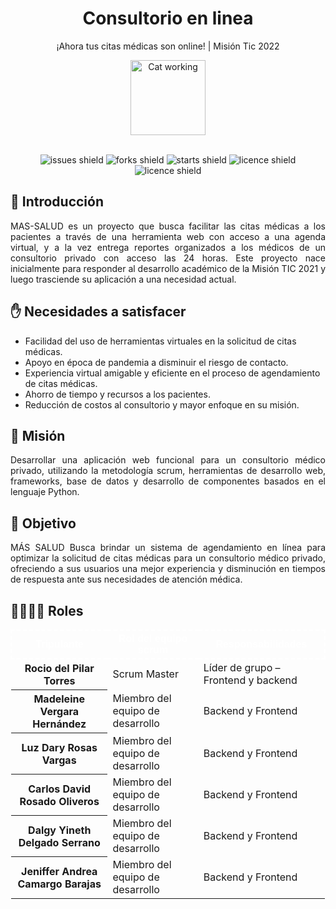 <div align="center">
<h1>Consultorio en linea</h1>

¡Ahora tus citas médicas son online! | Misión Tic 2022  
  
<img src="https://media.giphy.com/media/lJNoBCvQYp7nq/giphy.gif" width="120rem" alt="Cat working">
<br></br>

![issues shield](https://img.shields.io/github/issues/MadeleineVer05/enlinea-1)
![forks shield](https://img.shields.io/github/forks/MadeleineVer05/enlinea-1)
![starts shield](https://img.shields.io/github/stars/MadeleineVer05/enlinea-1)
![licence shield](https://img.shields.io/github/license/MadeleineVer05/enlinea-1)
![licence shield](https://img.shields.io/github/v/release/MadeleineVer05/enlinea-1)
  

</div>

## :page_with_curl: Introducción

<div align="justify">MAS-SALUD es un proyecto que busca facilitar las citas médicas a los pacientes a través de una herramienta web con acceso a una agenda virtual, y a la vez entrega reportes organizados a los médicos de un consultorio privado con acceso las 24 horas. Este proyecto nace inicialmente para responder al desarrollo académico de la Misión TIC 2021 y luego trasciende su aplicación a una necesidad actual.</div>

## :raised_hand: Necesidades a satisfacer

<ul>
<li type="disc">Facilidad del uso de herramientas virtuales en la solicitud de citas médicas.</li>
<li type="disc">Apoyo en época de pandemia a disminuir el riesgo de contacto.</li>
<li type="disc">Experiencia virtual amigable y eficiente en el proceso de agendamiento de citas médicas.</li>
<li type="disc">Ahorro de tiempo y recursos a los pacientes.</li>
<li type="disc">Reducción de costos al consultorio y mayor enfoque en su misión.</li>
</ul>

## :rocket: Misión

<div align="justify">Desarrollar una aplicación web funcional para un consultorio médico privado, utilizando la metodología scrum, herramientas de desarrollo web, frameworks, base de datos y desarrollo de componentes basados en el lenguaje Python.</div>

## 🎯 Objetivo

<div align="justify">MÁS SALUD Busca brindar un sistema de agendamiento en línea para optimizar la solicitud de citas médicas para un consultorio médico privado, ofreciendo a sus usuarios una mejor experiencia y disminución en tiempos de respuesta ante sus necesidades de atención médica.</div>

## 👨‍💻👩‍💻 Roles

<table class="table">
            <thead style="BORDER:#ffffff 2px dashed; FONT-SIZE: #ffffff; FONT-FAMILY: Arial">
              <tr>
                <th scope="col" style="COLOR: #ffffff;">Tripulante</th>
                <th scope="col"style="COLOR: #ffffff;">Rol del equipo scrum</th>
                <th scope="col"style="COLOR: #ffffff;">Responsabilidades</th>
              </tr>
            </thead>
            <tbody>
              <tr>
                <th scope="row">Rocio del Pilar Torres</th>
                <td>Scrum Master</td>
                <td>Líder de grupo – Frontend y backend</td>
              </tr>
              <tr>
                <th scope="row">Madeleine Vergara Hernández</th>
                <td>Miembro del equipo de desarrollo</td>
                <td>Backend y Frontend</td>
              </tr>
              <tr>
                <th scope="row">Luz Dary Rosas Vargas</th>
                <td>Miembro del equipo de desarrollo</td>
                <td>Backend y Frontend</td>
              </tr>
              <tr>
                <th scope="row">Carlos David Rosado Oliveros</th>
                <td>Miembro del equipo de desarrollo</td>
                <td>Backend y Frontend</td>
              </tr>
              <tr>
                <th scope="row">Dalgy Yineth Delgado Serrano</th>
                <td>Miembro del equipo de desarrollo</td>
                <td>Backend y Frontend</td>
              </tr>
              <tr>
                <th scope="row">Jeniffer Andrea Camargo Barajas</th>
                <td>Miembro del equipo de desarrollo</td>
                <td>Backend y Frontend</td>
              </tr>
            </tbody>


